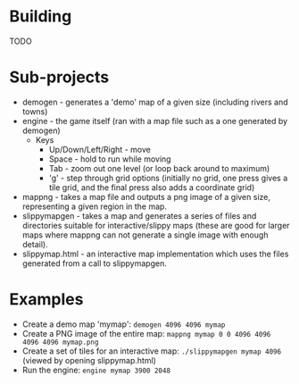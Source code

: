 # Building
TODO

# Sub-projects
* demogen - generates a 'demo' map of a given size (including rivers and towns)
* engine - the game itself (ran with a map file such as a one generated by demogen)
    * Keys
        * Up/Down/Left/Right - move
        * Space - hold to run while moving
        * Tab - zoom out one level (or loop back around to maximum)
        * 'g' - step through grid options (initially no grid, one press gives a tile grid, and the final press also adds a coordinate grid) 
* mappng - takes a map file and outputs a png image of a given size, representing a given region in the map.
* slippymapgen - takes a map and generates a series of files and directories suitable for interactive/slippy maps (these are good for larger maps where mappng can not generate a single image with enough detail).
* slippymap.html - an interactive map implementation which uses the files generated from a call to slippymapgen. 

# Examples #
* Create a demo map 'mymap': ``` demogen 4096 4096 mymap ```
* Create a PNG image of the entire map:  ```mappng mymap 0 0 4096 4096 4096 4096 mymap.png```
* Create a set of tiles for an interactive map: ```./slippymapgen mymap 4096``` (viewed by opening slippymap.html)
* Run the engine: ```engine mymap 3900 2048```

